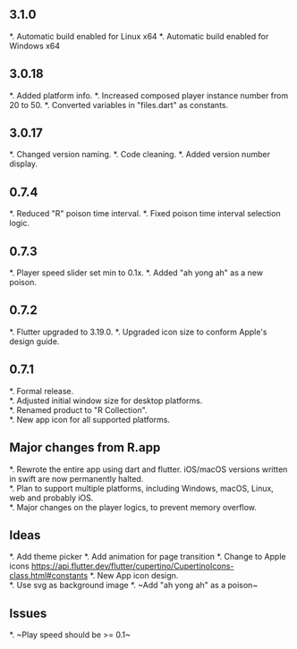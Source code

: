 ## 3.1.0
*. Automatic build enabled for Linux x64
*. Automatic build enabled for Windows x64

## 3.0.18
*. Added platform info.
*. Increased composed player instance number from 20 to 50.
*. Converted variables in "files.dart" as constants.

## 3.0.17
*. Changed version naming.
*. Code cleaning.
*. Added version number display.

## 0.7.4
*. Reduced "R" poison time interval.
*. Fixed poison time interval selection logic.

## 0.7.3
*. Player speed slider set min to 0.1x.
*. Added "ah yong ah" as a new poison.

## 0.7.2
*. Flutter upgraded to 3.19.0.
*. Upgraded icon size to conform Apple's design guide.

## 0.7.1
*. Formal release.  
*. Adjusted initial window size for desktop platforms.  
*. Renamed product to "R Collection".  
*. New app icon for all supported platforms.  

## Major changes from R.app
*. Rewrote the entire app using dart and flutter. iOS/macOS versions written in swift are now permanently halted.  
*. Plan to support multiple platforms, including Windows, macOS, Linux, web and probably iOS.  
*. Major changes on the player logics, to prevent memory overflow.  


## Ideas
*. Add theme picker
*. Add animation for page transition
*. Change to Apple icons https://api.flutter.dev/flutter/cupertino/CupertinoIcons-class.html#constants
*. New App icon design.  
*. Use svg as background image
*. ~Add "ah yong ah" as a poison~


## Issues
*. ~Play speed should be >= 0.1~
